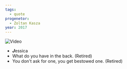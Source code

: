 ```yaml
---
tags:
  - quote
progenetor:
  - Zoltan Kasza
year: 2017
---
```

![Video](https://youtu.be/jTf03_rzVt0?si=IhkyNp6X3s_nQn-i)

- ***J***essica
- What do you have in the back. (Retired)
- You don't ask for one, you get bestowed one. (Retired)